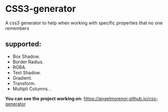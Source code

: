 # CSS3-generator

A css3 generator to help when working with specific properties that no one remembers

## supported:
  - Box Shadow.
  - Border Radius. 
  - RGBA. 
  - Text Shadow.
  - Gradient.
  - Transform.
  - Multipli Columns.
  .


**You can see the project working on:** https://angelmorenor.github.io/css-generator
